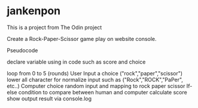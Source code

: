# jankenpon
This is a project from The Odin project

Create a Rock-Paper-Scissor game play on website console.

Pseudocode

declare variable using in code such as score and choice

loop from 0 to 5 (rounds)
    User Input a choice ("rock","paper","scissor")
    lower all character for normalize input such as ("Rock","ROCK","PaPer", etc..)
    Computer choice random input and mapping to rock paper scissor
    If-else condition to compare between human and computer
        calculate score
show output result via console.log